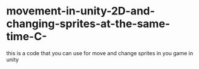 # movement-in-unity-2D-and-changing-sprites-at-the-same-time-C-
this is a code that you  can use for move and change sprites in you game in unity 
